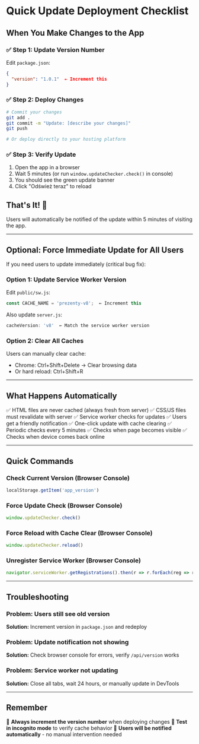 # Quick Update Deployment Checklist

## When You Make Changes to the App

### ✅ Step 1: Update Version Number
Edit `package.json`:
```json
{
  "version": "1.0.1"  ← Increment this
}
```

### ✅ Step 2: Deploy Changes
```bash
# Commit your changes
git add .
git commit -m "Update: [describe your changes]"
git push

# Or deploy directly to your hosting platform
```

### ✅ Step 3: Verify Update
1. Open the app in a browser
2. Wait 5 minutes (or run `window.updateChecker.check()` in console)
3. You should see the green update banner
4. Click "Odśwież teraz" to reload

## That's It! 🎉

Users will automatically be notified of the update within 5 minutes of visiting the app.

---

## Optional: Force Immediate Update for All Users

If you need users to update immediately (critical bug fix):

### Option 1: Update Service Worker Version
Edit `public/sw.js`:
```javascript
const CACHE_NAME = 'prezenty-v8';  ← Increment this
```

Also update `server.js`:
```javascript
cacheVersion: 'v8'  ← Match the service worker version
```

### Option 2: Clear All Caches
Users can manually clear cache:
- Chrome: Ctrl+Shift+Delete → Clear browsing data
- Or hard reload: Ctrl+Shift+R

---

## What Happens Automatically

✅ HTML files are never cached (always fresh from server)
✅ CSS/JS files must revalidate with server
✅ Service worker checks for updates
✅ Users get a friendly notification
✅ One-click update with cache clearing
✅ Periodic checks every 5 minutes
✅ Checks when page becomes visible
✅ Checks when device comes back online

---

## Quick Commands

### Check Current Version (Browser Console)
```javascript
localStorage.getItem('app_version')
```

### Force Update Check (Browser Console)
```javascript
window.updateChecker.check()
```

### Force Reload with Cache Clear (Browser Console)
```javascript
window.updateChecker.reload()
```

### Unregister Service Worker (Browser Console)
```javascript
navigator.serviceWorker.getRegistrations().then(r => r.forEach(reg => reg.unregister()))
```

---

## Troubleshooting

### Problem: Users still see old version
**Solution:** Increment version in `package.json` and redeploy

### Problem: Update notification not showing
**Solution:** Check browser console for errors, verify `/api/version` works

### Problem: Service worker not updating
**Solution:** Close all tabs, wait 24 hours, or manually update in DevTools

---

## Remember

🎯 **Always increment the version number** when deploying changes
🎯 **Test in incognito mode** to verify cache behavior
🎯 **Users will be notified automatically** - no manual intervention needed
